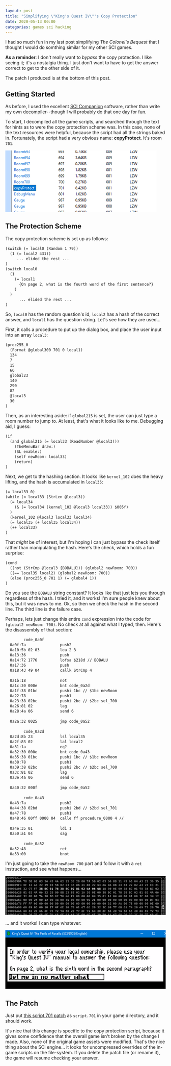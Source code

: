 ```yaml
---
layout: post
title: "Simplifying \"King's Quest IV\"'s Copy Protection"
date: 2020-05-13 00:00
categories: games sci hacking
---
```


I had so much fun in my last post simplifying *The Colonel's Bequest* that
I thought I would do somthing similar for my other SCI games. 

**As a reminder**: I don't really want to *bypass* the copy protection. I
like seeing it; it's a nostalgia thing.  I just don't want to have to get
the answer correct to get to the other side of it.

The patch I produced is at the bottom of this post.

## Getting Started

As before, I used the excellent [SCI Companion](http://scicompanion.com/)
software, rather than write my own decompiler--though I will probably do
that one day for fun.

To start, I decompiled all the game scripts, and searched through the text
for hints as to were the copy protection scheme was.  In this case, none
of the text resources were helpful, because the script had all the strings
baked in.  Fortunately, the script had a very obvious name: **copyProtect**.
It's room `701`.

![script list](/assets/2020/02/script-list.png)

## The Protection Scheme

The copy protection scheme is set up as follows:

~~~~~~
(switch (= local0 (Random 1 79))
  (1 (= local2 431))
     ... elided the rest ...
)
(switch local0
  (1
    (= local1
      {On page 2, what is the fourth word of the first sentence?}
    )
  )
      ... elided the rest ...
)
~~~~~~

So, `local0` has the random question's id, `local2` has a hash of the
correct answer, and `local1` has the question string. 
Let's see how they are used...
 
First, it calls a procedure to put up the dialog box, and place the
user input into an array `local3`:

~~~~~~
(proc255_0
  (Format @global300 701 0 local1)
  134
  7
  15
  66
  global23
  140
  290
  82
  @local3
  30
)
~~~~~~

Then, as an interesting aside: if `global215` is set, the user can
just type a room number to jump to.  At least, that's what it looks
like to me.  Debugging aid, I guess:

~~~~~~
(if
  (and global215 (= local33 (ReadNumber @local3)))
    (TheMenuBar draw:)
    (SL enable:)
    (self newRoom: local33)
    (return)
)
~~~~~~

Next, we get to the hashing section. It looks like `kernel_102` does
the heavy lifting, and the hash is accumulated in `local35`:

~~~~~~
(= local33 0)
(while (< local33 (StrLen @local3))
  (= local34
    (& (= local34 (kernel_102 @local3 local33)) $005f)
  )
  (kernel_102 @local3 local33 local34)
  (= local35 (+ local35 local34))
  (++ local33)
)
~~~~~~

That *might* be of interest, but I'm hoping I can just bypass the check
itself rather than manipulating the hash.  Here's the check, which holds
a fun surprise:

~~~~~~
(cond 
  ((not (StrCmp @local3 {BOBALU})) (global2 newRoom: 700))
  ((== local35 local2) (global2 newRoom: 700))
  (else (proc255_0 701 1) (= global4 1))
)
~~~~~~

Do you see the `BOBALU` string constant?  It looks like that just lets
you through regardless of the hash.  I tried it, and it works!  I'm sure
people knew about this, but it was news to me.  Ok, so then we check
the hash in the second line.  The third line is the failure case.

Perhaps, lets just change this entire `cond` expression into the
code for `(global2 newRoom: 700)`.  No check at all against what I
typed, then.  Here's the disassembly of that section:

~~~~~~
        code_0a0f
  0a0f:7a               push2 
  0a10:5b 02 03         lea 2 3 
  0a13:36               push 
  0a14:72 1776          lofsa $218d // BOBALU
  0a17:36               push 
  0a18:43 49 04         callk StrCmp 4 

  0a1b:18               not 
  0a1c:30 000e          bnt code_0a2d 
  0a1f:38 01bc          pushi 1bc // $1bc newRoom
  0a22:78               push1 
  0a23:38 02bc          pushi 2bc // $2bc sel_700
  0a26:81 02            lag  
  0a28:4a 06            send 6 

  0a2a:32 0025          jmp code_0a52 

        code_0a2d
  0a2d:8b 23            lsl local35 
  0a2f:83 02            lal local2 
  0a31:1a               eq? 
  0a32:30 000e          bnt code_0a43 
  0a35:38 01bc          pushi 1bc // $1bc newRoom
  0a38:78               push1 
  0a39:38 02bc          pushi 2bc // $2bc sel_700
  0a3c:81 02            lag  
  0a3e:4a 06            send 6 

  0a40:32 000f          jmp code_0a52 

        code_0a43
  0a43:7a               push2 
  0a44:38 02bd          pushi 2bd // $2bd sel_701
  0a47:78               push1 
  0a48:46 00ff 0000 04  calle ff procedure_0000 4 //  

  0a4e:35 01            ldi 1 
  0a50:a1 04            sag  

        code_0a52
  0a52:48               ret 
  0a53:00               bnot 
~~~~~~

I'm just going to take the `newRoom 700` part and follow it with a `ret`
instruction, and see what happens...

![hex edit screenshot](/assets/2020/02/hex-edit.png)

... and it works!  I can type whatever:

![whatever screenshot](/assets/2020/02/let-me-in.png)

## The Patch

Just put [this script.701 patch](/assets/2020/02/script.701) as `script.701` in
your game directory, and it should work.

It's nice that this change is
specific to the copy protection script, because it gives some confidence that
the overall game isn't broken by the change I made.  Also, none of the original
game assets were modified.  That's the nice thing about the SCI engine... it
looks for uncompressed overrides of the in-game scripts on the file-system.  If
you delete the patch file (or rename it), the game will resume checking your
answer.

